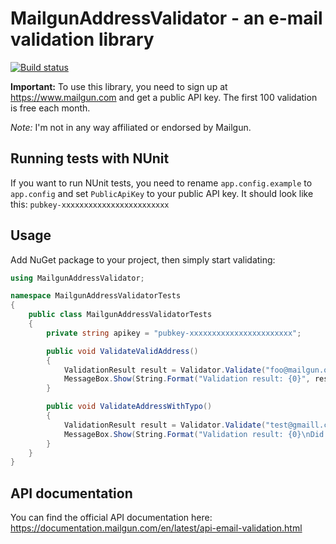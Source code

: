 # MailgunAddressValidator - an e-mail validation library

[![Build status](https://ci.appveyor.com/api/projects/status/ltaecen2djcjlxhl?svg=true)](https://ci.appveyor.com/project/belidzs/mailgunaddressvalidator)

**Important:** To use this library, you need to sign up at https://www.mailgun.com and get a public API key. The first 100 validation is free each month.

*Note:* I'm not in any way affiliated or endorsed by Mailgun.

## Running tests with NUnit

If you want to run NUnit tests, you need to rename `app.config.example` to `app.config` and set `PublicApiKey` to your public API key. It should look like this: `pubkey-xxxxxxxxxxxxxxxxxxxxxxxx`

## Usage

Add NuGet package to your project, then simply start validating:

```c#
using MailgunAddressValidator;

namespace MailgunAddressValidatorTests
{
    public class MailgunAddressValidatorTests
    {
        private string apikey = "pubkey-xxxxxxxxxxxxxxxxxxxxxxx";

        public void ValidateValidAddress()
        {
            ValidationResult result = Validator.Validate("foo@mailgun.org", apikey);
            MessageBox.Show(String.Format("Validation result: {0}", result.IsValid));
        }

        public void ValidateAddressWithTypo()
        {
            ValidationResult result = Validator.Validate("test@gmaill.com", apikey);
            MessageBox.Show(String.Format("Validation result: {0}\nDid you mean the following? {1}", result.IsValid, result.DidYouMean);
        }
    }
}
```

## API documentation

You can find the official API documentation here: https://documentation.mailgun.com/en/latest/api-email-validation.html